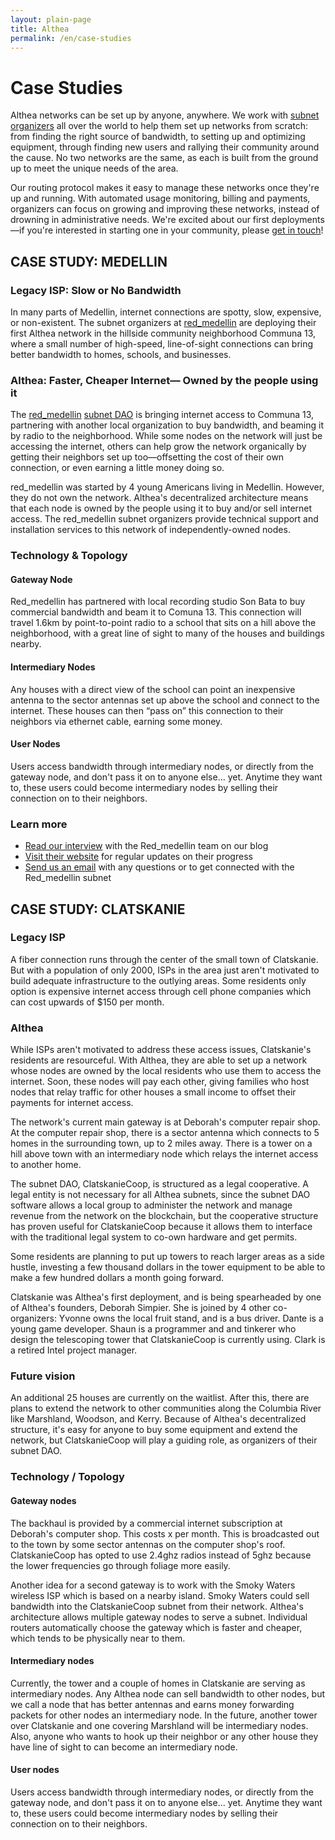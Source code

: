 ```yaml
---
layout: plain-page
title: Althea
permalink: /en/case-studies
---
```


# Case Studies

Althea networks can be set up by anyone, anywhere. We work with [subnet organizers]() all over the world to help them set up networks from scratch: from finding the right source of bandwidth, to setting up and optimizing equipment, through finding new users and rallying their community around the cause. No two networks are the same, as each is built from the ground up to meet the unique needs of the area.

Our routing protocol makes it easy to manage these networks once they're up and running. With automated usage monitoring, billing and payments, organizers can focus on growing and improving these networks, instead of drowning in administrative needs. We're excited about our first deployments—if you're interested in starting one in your community, please [get in touch]()!

## CASE STUDY: MEDELLIN

### Legacy ISP: Slow or No Bandwidth

In many parts of Medellin, internet connections are spotty, slow, expensive, or non-existent. The subnet organizers at [red_medellin]() are deploying their first Althea network in the hillside community neighborhood Communa 13, where a small number of high-speed, line-of-sight connections can bring better bandwidth to homes, schools, and businesses.

### Althea: Faster, Cheaper Internet— Owned by the people using it

The [red_medellin]() [subnet DAO]() is bringing internet access to Communa 13, partnering with another local organization to buy bandwidth, and beaming it by radio to the neighborhood. While some nodes on the network will just be accessing the internet, others can help grow the network organically by getting their neighbors set up too—offsetting the cost of their own connection, or even earning a little money doing so.

red_medellin was started by 4 young Americans living in Medellin. However, they do not own the network. Althea's decentralized architecture means that each node is owned by the people using it to buy and/or sell internet access. The red_medellin subnet organizers provide technical support and installation services to this network of independently-owned nodes.

### Technology & Topology

#### Gateway Node

Red_medellin has partnered with local recording studio Son Bata to buy commercial bandwidth and beam it to Comuna 13. This connection will travel 1.6km by point-to-point radio to a school that sits on a hill above the neighborhood, with a great line of sight to many of the houses and buildings nearby.

#### Intermediary Nodes

Any houses with a direct view of the school can point an inexpensive antenna to the sector antennas set up above the school and connect to the internet. These houses can then “pass on” this connection to their neighbors via ethernet cable, earning some money.

#### User Nodes

Users access bandwidth through intermediary nodes, or directly from the gateway node, and don't pass it on to anyone else... yet. Anytime they want to, these users could become intermediary nodes by selling their connection on to their neighbors.

### Learn more

- [Read our interview]() with the Red_medellin team on our blog
- [Visit their website]() for regular updates on their progress
- [Send us an email]() with any questions or to get connected with the Red_medellin subnet

## CASE STUDY: CLATSKANIE

### Legacy ISP

A fiber connection runs through the center of the small town of Clatskanie. But with a population of only 2000, ISPs in the area just aren't motivated to build adequate infrastructure to the outlying areas. Some residents only option is expensive internet access through cell phone companies which can cost upwards of $150 per month.

### Althea

While ISPs aren't motivated to address these access issues, Clatskanie's residents are resourceful. With Althea, they are able to set up a network whose nodes are owned by the local residents who use them to access the internet. Soon, these nodes will pay each other, giving families who host nodes that relay traffic for other houses a small income to offset their payments for internet access.

The network's current main gateway is at Deborah's computer repair shop. At the computer repair shop, there is a sector antenna which connects to 5 homes in the surrounding town, up to 2 miles away. There is a tower on a hill above town with an intermediary node which relays the internet access to another home.

The subnet DAO, ClatskanieCoop, is structured as a legal cooperative. A legal entity is not necessary for all Althea subnets, since the subnet DAO software allows a local group to administer the network and manage revenue from the network on the blockchain, but the cooperative structure has proven useful for ClatskanieCoop because it allows them to interface with the traditional legal system to co-own hardware and get permits.

Some residents are planning to put up towers to reach larger areas as a side hustle, investing a few thousand dollars in the tower equipment to be able to make a few hundred dollars a month going forward.

Clatskanie was Althea's first deployment, and is being spearheaded by one of Althea's founders, Deborah Simpier. She is joined by 4 other co-organizers: Yvonne owns the local fruit stand, and is a bus driver. Dante is a young game developer. Shaun is a programmer and and tinkerer who design the telescoping tower that ClatskanieCoop is currently using. Clark is a retired Intel project manager.

### Future vision

An additional 25 houses are currently on the waitlist. After this, there are plans to extend the network to other communities along the Columbia River like Marshland, Woodson, and Kerry. Because of Althea's decentralized structure, it's easy for anyone to buy some equipment and extend the network, but ClatskanieCoop will play a guiding role, as organizers of their subnet DAO.

### Technology / Topology

#### Gateway nodes

The backhaul is provided by a commercial internet subscription at Deborah's computer shop. This costs x per month. This is broadcasted out to the town by some sector antennas on the computer shop's roof. ClatskanieCoop has opted to use 2.4ghz radios instead of 5ghz because the lower frequencies go through foliage more easily.

Another idea for a second gateway is to work with the Smoky Waters wireless ISP which is based on a nearby island. Smoky Waters could sell bandwidth into the ClatskanieCoop subnet from their network. Althea's architecture allows multiple gateway nodes to serve a subnet. Individual routers automatically choose the gateway which is faster and cheaper, which tends to be physically near to them.

#### Intermediary nodes

Currently, the tower and a couple of homes in Clatskanie are serving as intermediary nodes. Any Althea node can sell bandwidth to other nodes, but we call a node that has better antennas and earns money forwarding packets for other nodes an intermediary node. In the future, another tower over Clatskanie and one covering Marshland will be intermediary nodes. Also, anyone who wants to hook up their neighbor or any other house they have line of sight to can become an intermediary node.

#### User nodes

Users access bandwidth through intermediary nodes, or directly from the gateway node, and don't pass it on to anyone else... yet. Anytime they want to, these users could become intermediary nodes by selling their connection on to their neighbors.
